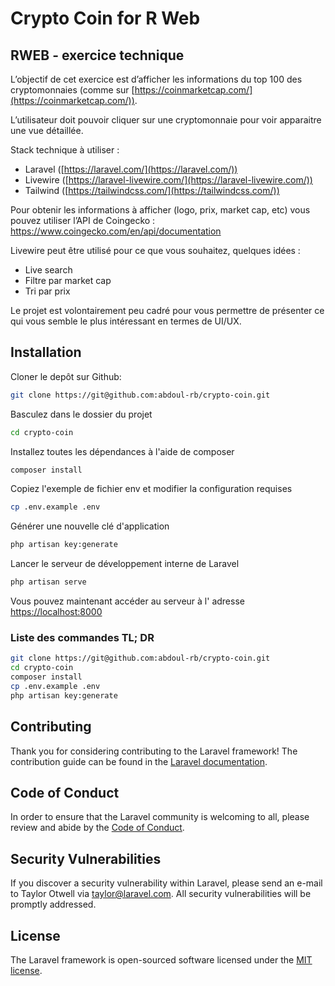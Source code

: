 # Crypto Coin for R Web

## RWEB - exercice technique

L’objectif de cet exercice est d’afficher les informations du top 100 des cryptomonnaies (comme sur [https://coinmarketcap.com/](https://coinmarketcap.com/)). 

L’utilisateur doit pouvoir cliquer sur une cryptomonnaie pour voir apparaitre une vue détaillée.

Stack technique à utiliser : 

- Laravel ([https://laravel.com/](https://laravel.com/))
- Livewire ([https://laravel-livewire.com/](https://laravel-livewire.com/))
- Tailwind ([https://tailwindcss.com/](https://tailwindcss.com/))

Pour obtenir les informations à afficher (logo, prix, market cap, etc) vous pouvez utiliser l’API de Coingecko : https://www.coingecko.com/en/api/documentation

Livewire peut être utilisé pour ce que vous souhaitez, quelques idées :

- Live search
- Filtre par market cap
- Tri par prix

Le projet est volontairement peu cadré pour vous permettre de présenter ce qui vous semble le plus intéressant en termes de UI/UX.

## Installation

Cloner le depôt sur Github:
```bash
git clone https://git@github.com:abdoul-rb/crypto-coin.git
```

Basculez dans le dossier du projet
```bash
cd crypto-coin
```

Installez toutes les dépendances à l'aide de composer
```bash
composer install
```

Copiez l'exemple de fichier env et modifier la configuration requises
```bash
cp .env.example .env
```

Générer une nouvelle clé d'application
```bash
php artisan key:generate
```

Lancer le serveur de développement interne de Laravel
```bash
php artisan serve
```

Vous pouvez maintenant accéder au serveur à l' adresse [https://localhost:8000](https://localhost:8000)

### Liste des commandes TL; DR

```bash
git clone https://git@github.com:abdoul-rb/crypto-coin.git
cd crypto-coin
composer install
cp .env.example .env
php artisan key:generate
```

## Contributing

Thank you for considering contributing to the Laravel framework! The contribution guide can be found in the [Laravel documentation](https://laravel.com/docs/contributions).

## Code of Conduct

In order to ensure that the Laravel community is welcoming to all, please review and abide by the [Code of Conduct](https://laravel.com/docs/contributions#code-of-conduct).

## Security Vulnerabilities

If you discover a security vulnerability within Laravel, please send an e-mail to Taylor Otwell via [taylor@laravel.com](mailto:taylor@laravel.com). All security vulnerabilities will be promptly addressed.

## License

The Laravel framework is open-sourced software licensed under the [MIT license](https://opensource.org/licenses/MIT).
